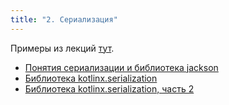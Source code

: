 ```yaml
---
title: "2. Сериализация"
---
```


Примеры из лекций [тут](https://github.com/AltmanEA/edu-serialization).

- [Понятия сериализации и библиотека jackson](jackson)
- [Библиотека kotlinx.serialization](kotlinxserial)
- [Библиотека kotlinx.serialization, часть 2](kotlinxserialcont)
